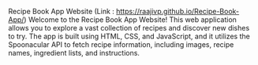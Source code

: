 Recipe Book App Website (Link : https://raajivp.github.io/Recipe-Book-App/)
Welcome to the Recipe Book App Website! This web application allows you to explore a vast collection of recipes and discover new dishes to try. The app is built using HTML, CSS, and JavaScript, and it utilizes the Spoonacular API to fetch recipe information, including images, recipe names, ingredient lists, and instructions.
